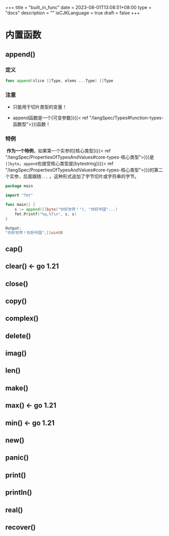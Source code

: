 +++
title = "built_in_func"
date = 2023-08-01T13:08:51+08:00
type = "docs"
description = ""
isCJKLanguage = true
draft = false
+++

# 内置函数

## append()

### 定义

```go
func append(slice []Type, elems ...Type) []Type
```



### 注意

- 只能用于切片类型的变量！

- append函数是一个[可变参数]({{< ref "/langSpec/Types#function-types-函数型">}})函数！

### 特例

​	**作为一个特例**，如果第一个实参的[核心类型]({{< ref "/langSpec/PropertiesOfTypesAndValues#core-types-核心类型">}})是`[]byte`，`append`也接受核心类型是[bytestring]({{< ref "/langSpec/PropertiesOfTypesAndValues#core-types-核心类型">}})的第二个实参，后面跟随`...` 。这种形式追加了字节切片或字符串的字节。

```go
package main

import "fmt"

func main() {
	s := append([]byte("你好世界！"), "你好中国"...)
	fmt.Printf("%q,%T\n", s, s)
}

Output:
"你好世界！你好中国",[]uint8

```



## cap()



## clear() <- go 1.21

## close()

## copy()

## complex()

## delete()

## imag()

## len()

## make()

## max() <- go 1.21

## min() <- go 1.21

## new()

## panic()

## print()

## println()

## real()

## recover()



